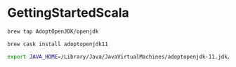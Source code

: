 # GettingStartedScala

```bash
brew tap AdoptOpenJDK/openjdk

brew cask install adoptopenjdk11

export JAVA_HOME=/Library/Java/JavaVirtualMachines/adoptopenjdk-11.jdk/Contents/Home
```